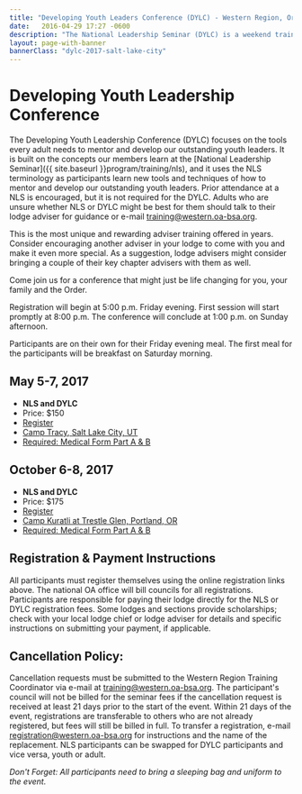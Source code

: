 ```yaml
---
title: "Developing Youth Leaders Conference (DYLC) - Western Region, Order of the Arrow, Boy Scouts of America"
date:   2016-04-29 17:27 -0600
description: "The National Leadership Seminar (DYLC) is a weekend training program focusing on leadership development."
layout: page-with-banner
bannerClass: "dylc-2017-salt-lake-city"
---
```


<div class="logo-dylc center-block"></div>

# Developing Youth Leadership Conference

The Developing Youth Leadership Conference (DYLC) focuses on the tools every adult needs to mentor and develop our outstanding youth leaders.
It is built on the concepts our members learn at the [National Leadership Seminar]({{ site.baseurl }}program/training/nls), and it uses the NLS terminology as participants learn new tools and techniques of how to mentor and develop our outstanding youth leaders.
Prior attendance at a NLS is encouraged, but it is not required for the DYLC.
Adults who are unsure whether NLS or DYLC might be best for them should talk to their lodge adviser for guidance or e-mail [training@western.oa-bsa.org](mailto:training@western.oa-bsa.org).

This is the most unique and rewarding adviser training offered in years.
Consider encouraging another adviser in your lodge to come with you and make it even more special.
As a suggestion, lodge advisers might consider bringing a couple of their key chapter advisers with them as well.

Come join us for a conference that might just be life changing for you, your family and the Order.

Registration will begin at 5:00 p.m. Friday evening.
First session will start promptly at 8:00 p.m.
The conference will conclude at 1:00 p.m. on Sunday afternoon.

Participants are on their own for their Friday evening meal.
The first meal for the participants will be breakfast on Saturday morning.

## May 5-7, 2017

* **NLS and DYLC**
* Price: $150
* [Register](https://registration.oa-bsa.org/Event/23)
* [Camp Tracy, Salt Lake City, UT](https://www.saltlakescouts.org/new-scout-camp)
* [Required: Medical Form Part A &amp; B](http://www.scouting.org/filestore/HealthSafety/pdf/680-001_AB.pdf)


## October 6-8, 2017

* **NLS and DYLC**
* Price: $175
* [Register](https://registration.oa-bsa.org/Event/24)
* [Camp Kuratli at Trestle Glen, Portland, OR](http://www.campkuratli.com/)
* [Required: Medical Form Part A &amp; B](http://www.scouting.org/filestore/HealthSafety/pdf/680-001_AB.pdf)


## Registration &amp; Payment Instructions

All participants must register themselves using the online registration links above.
The national OA office will bill councils for all registrations.
Participants are responsible for paying their lodge directly for the NLS or DYLC registration fees.
Some lodges and sections provide scholarships; check with your local lodge chief or lodge adviser for details and specific instructions on submitting your payment, if applicable.

## Cancellation Policy:

Cancellation requests must be submitted to the Western Region Training Coordinator via e-mail at [training@western.oa-bsa.org](mailto:training@western.oa-bsa.org).
The participant's council will not be billed for the seminar fees if the cancellation request is received at least 21 days prior to the start of the event.
Within 21 days of the event, registrations are transferable to others who are not already registered, but fees will still be billed in full.
To transfer a registration, e-mail [registration@western.oa-bsa.org](mailto:registration@western.oa-bsa.org) for instructions and the name of the replacement.
NLS participants can be swapped for DYLC participants and vice versa, youth or adult.

*Don't Forget: All participants need to bring a sleeping bag and uniform to the event.*